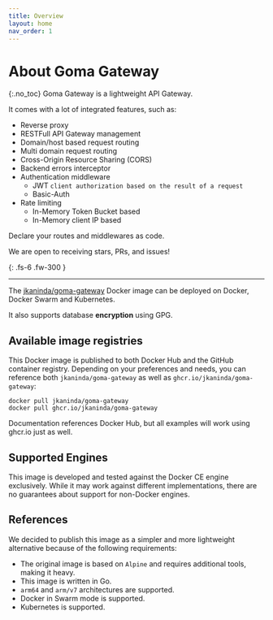 ```yaml
---
title: Overview
layout: home
nav_order: 1
---
```


# About Goma Gateway
{:.no_toc}
Goma Gateway is a lightweight API Gateway.

It comes with a lot of integrated features, such as:

- Reverse proxy
- RESTFull API Gateway management
- Domain/host based request routing
- Multi domain request routing
- Cross-Origin Resource Sharing (CORS)
- Backend errors interceptor
- Authentication middleware
    - JWT `client authorization based on the result of a request`
    - Basic-Auth
- Rate limiting
    - In-Memory Token Bucket based
    - In-Memory client IP based

Declare your routes and middlewares as code.

We are open to receiving stars, PRs, and issues!


{: .fs-6 .fw-300 }

---

The [jkaninda/goma-gateway](https://hub.docker.com/r/jkaninda/goma-gateway) Docker image can be deployed on Docker, Docker Swarm and Kubernetes. 

It also supports database __encryption__ using GPG.



## Available image registries

This Docker image is published to both Docker Hub and the GitHub container registry.
Depending on your preferences and needs, you can reference both `jkaninda/goma-gateway` as well as `ghcr.io/jkaninda/goma-gateway`:

```
docker pull jkaninda/goma-gateway
docker pull ghcr.io/jkaninda/goma-gateway
```

Documentation references Docker Hub, but all examples will work using ghcr.io just as well.

## Supported Engines

This image is developed and tested against the Docker CE engine exclusively.
While it may work against different implementations, there are no guarantees about support for non-Docker engines.

## References

We decided to publish this image as a simpler and more lightweight alternative because of the following requirements:

- The original image is based on `Alpine` and requires additional tools, making it heavy.
- This image is written in Go.
- `arm64` and `arm/v7` architectures are supported.
- Docker in Swarm mode is supported.
- Kubernetes is supported.
